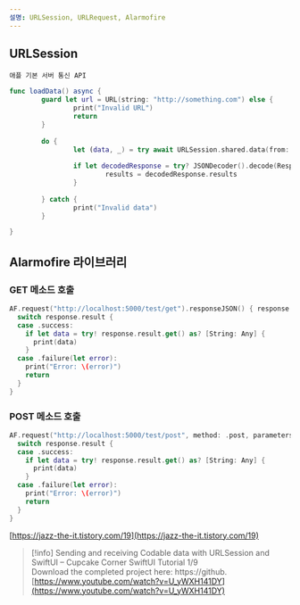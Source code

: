 ```yaml
---
설명: URLSession, URLRequest, Alarmofire
---
```

## URLSession

`애플 기본 서버 통신 API`

```Swift
func loadData() async {
		guard let url = URL(string: "http://something.com") else {
				print("Invalid URL")
				return
		}
		
		do {
				let (data, _) = try await URLSession.shared.data(from: url)
				
				if let decodedResponse = try? JSONDecoder().decode(Response.self, from: data) {
						results = decodedResponse.results
				}
						
		} catch {
				print("Invalid data")
		}

}
```

  

## Alarmofire 라이브러리

### GET 메소드 호출

```Swift
AF.request("http://localhost:5000/test/get").responseJSON() { response in
  switch response.result {
  case .success:
    if let data = try! response.result.get() as? [String: Any] {
      print(data)
    }
  case .failure(let error):
    print("Error: \(error)")
    return
  }
}
```

  

### POST 메소드 호출

```Swift
AF.request("http://localhost:5000/test/post", method: .post, parameters: ["key": "hello!"], encoding: URLEncoding.httpBody).responseJSON() { response in
  switch response.result {
  case .success:
    if let data = try! response.result.get() as? [String: Any] {
      print(data)
    }
  case .failure(let error):
    print("Error: \(error)")
    return
  }
}
```

  

  

  

[https://jazz-the-it.tistory.com/19](https://jazz-the-it.tistory.com/19)

> [!info] Sending and receiving Codable data with URLSession and SwiftUI – Cupcake Corner SwiftUI Tutorial 1/9  
> Download the completed project here: https://github.  
> [https://www.youtube.com/watch?v=U_yWXH141DY](https://www.youtube.com/watch?v=U_yWXH141DY)